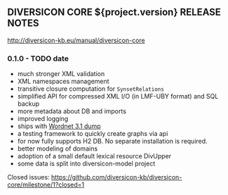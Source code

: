 
DIVERSICON CORE ${project.version} RELEASE NOTES
-----------------------------------

http://diversicon-kb.eu/manual/diversicon-core  


### 0.1.0 - TODO date   

- much stronger XML validation
- XML namespaces management	
- transitive closure computation for `SynsetRelations`
- simplified API for compressed XML I/O (in LMF-UBY format) and SQL backup  
- more metadata about DB and imports 
- improved logging
- ships with [Wordnet 3.1 dump](https://github.com/diversicon-kb/diversicon-wordnet-3.1)
- a testing framework to quickly create graphs via api  	  
- for now fully supports H2 DB. No separate installation is required.
- better modeling of domains 
- adoption of a small default lexical resource DivUpper   	  
- some data is split into diversicon-model project

Closed issues: https://github.com/diversicon-kb/diversicon-core/milestone/1?closed=1
